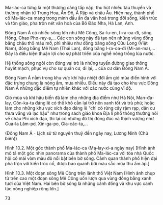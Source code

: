 Ma-lác-ca từng là một thương cảng tấp nập, thu hút nhiều tàu thuyền và thương nhân từ Trung Hoa, Ấn Độ, Ả Rập và châu Âu. Hiện nay, thành phố cổ Ma-lác-ca mang trong mình dấu ấn đa văn hoá trong đời sống, kiến trúc và tôn giáo, pha trộn nét văn hoá của Bồ Đào Nha, Hà Lan, Anh.

Đông Nam Á có nhiều sông lớn như Mê Công, Sa-lu-en, I-ra-oa-đi, sông Hồng, Chao Pho-ray-a,... Các con sông này đã tạo nên những vùng đồng bằng châu thổ màu mỡ, phì nhiêu như đồng bằng sông Cửu Long (Việt Nam), đồng bằng Mê Nam (Thái Lan), đồng bằng I-ra-oa-đi (Mi-an-ma),... Đây là điều kiện thuận lợi cho sự phát triển của nghề nông trồng lúa nước.

Hệ thống sông ngòi còn đóng vai trò là những tuyến đường giao thông huyết mạch, phục vụ cho sự quần cư, đi lại,... của cư dân Đông Nam Á.

Đông Nam Á nằm trong khu vực khí hậu nhiệt đới ẩm gió mùa điển hình với đặc trưng chung là nóng ẩm, mưa nhiều. Điều này đã tạo cho khu vực Đông Nam Á những đặc điểm tự nhiên khác với các nước cùng vĩ độ.

Gió mùa và khí hậu biển đã làm cho những địa điểm như Hà Nội, Man-đa-lay, Côn-ka-ta đáng lẽ có thể khô cằn lại trở nên xanh tốt và trù phú; hoặc làm cho những khu vực xích đạo đáng lẽ "chỉ có rừng cây rậm rạp, dân cư thưa vắng và lạc hậu" như trong sách giáo khoa Địa lí phổ thông thường nói về châu Phi xích đạo, thì lại có những đô thị đông đúc và thịnh vượng như Cua-la Lăm-pơ, Xin-ga-po, Gia-các-ta,...

(Đông Nam Á - Lịch sử từ nguyên thuỷ đến ngày nay, Lương Ninh (Chủ biên))

Hình 10.2. Một góc thành phố Ma-lác-ca (Ma-lay-xi-a ngày nay)
[Hình ảnh mô tả một góc nhìn panorama của thành phố Ma-lác-ca với tòa nhà Quốc hội có mái vòm màu đỏ nổi bật bên bờ sông. Cảnh quan thành phố hiện đại pha trộn với kiến trúc cổ, được bao quanh bởi màu sắc mùa thu ấm áp.]

Hình 10.3. Một đoạn sông Mê Công trên lãnh thổ Việt Nam
[Hình ảnh chụp từ trên cao một đoạn sông Mê Công uốn lượn qua vùng đồng bằng xanh tươi của Việt Nam. Hai bên bờ sông là những cánh đồng và khu vực canh tác nông nghiệp rộng lớn.]

73